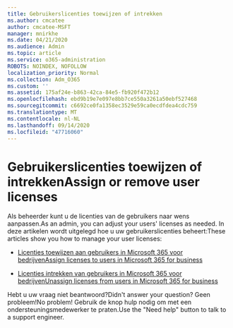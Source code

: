 ```yaml
---
title: Gebruikerslicenties toewijzen of intrekken
ms.author: cmcatee
author: cmcatee-MSFT
manager: mnirkhe
ms.date: 04/21/2020
ms.audience: Admin
ms.topic: article
ms.service: o365-administration
ROBOTS: NOINDEX, NOFOLLOW
localization_priority: Normal
ms.collection: Adm_O365
ms.custom: ''
ms.assetid: 175af24e-b863-42ca-84e5-fb920f472b12
ms.openlocfilehash: ebd9b19e7e097e8bb7ce550a3261a50ebf527468
ms.sourcegitcommit: c6692ce0fa1358ec3529e59ca0ecdfdea4cdc759
ms.translationtype: MT
ms.contentlocale: nl-NL
ms.lasthandoff: 09/14/2020
ms.locfileid: "47716060"
---
```

# <a name="assign-or-remove-user-licenses"></a><span data-ttu-id="87590-102">Gebruikerslicenties toewijzen of intrekken</span><span class="sxs-lookup"><span data-stu-id="87590-102">Assign or remove user licenses</span></span>

<span data-ttu-id="87590-103">Als beheerder kunt u de licenties van de gebruikers naar wens aanpassen.</span><span class="sxs-lookup"><span data-stu-id="87590-103">As an admin, you can adjust your users' licenses as needed.</span></span> <span data-ttu-id="87590-104">In deze artikelen wordt uitgelegd hoe u uw gebruikerslicenties beheert:</span><span class="sxs-lookup"><span data-stu-id="87590-104">These articles show you how to manage your user licenses:</span></span>
  
- [<span data-ttu-id="87590-105">Licenties toewijzen aan gebruikers in Microsoft 365 voor bedrijven</span><span class="sxs-lookup"><span data-stu-id="87590-105">Assign licenses to users in Microsoft 365 for business</span></span>](https://docs.microsoft.com/azure/active-directory/fundamentals/license-users-groups?context=azure/active-directory/users-groups-roles/context/ugr-context)

- [<span data-ttu-id="87590-106">Licenties intrekken van gebruikers in Microsoft 365 voor bedrijven</span><span class="sxs-lookup"><span data-stu-id="87590-106">Unassign licenses from users in Microsoft 365 for business</span></span>](https://docs.microsoft.com/azure/active-directory/fundamentals/license-users-groups?context=azure/active-directory/users-groups-roles/context/ugr-context#remove-a-license)

<span data-ttu-id="87590-107">Hebt u uw vraag niet beantwoord?</span><span class="sxs-lookup"><span data-stu-id="87590-107">Didn't answer your question?</span></span> <span data-ttu-id="87590-108">Geen probleem!</span><span class="sxs-lookup"><span data-stu-id="87590-108">No problem!</span></span> <span data-ttu-id="87590-109">Gebruik de knop hulp nodig om met een ondersteuningsmedewerker te praten.</span><span class="sxs-lookup"><span data-stu-id="87590-109">Use the "Need help" button to talk to a support engineer.</span></span>